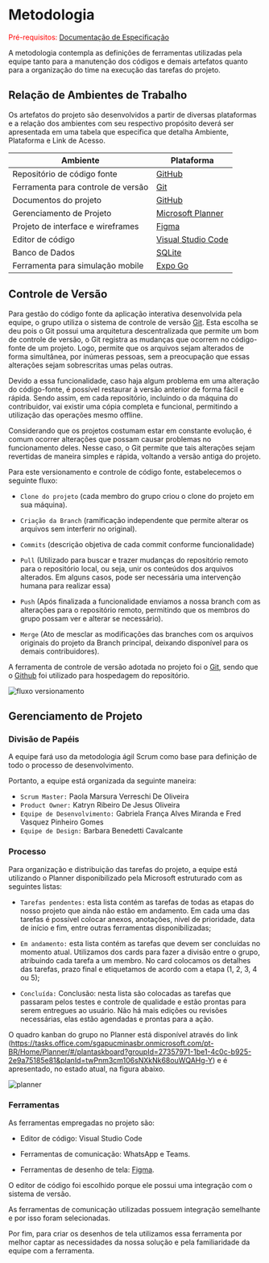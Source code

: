 
# Metodologia

<span style="color:red">Pré-requisitos: <a href="2-Especificação do Projeto.md"> Documentação de Especificação</a></span>

A metodologia contempla as definições de ferramentas utilizadas pela equipe tanto para a manutenção dos códigos e demais artefatos quanto para a organização do time na execução das tarefas do projeto.

## Relação de Ambientes de Trabalho

Os artefatos do projeto são desenvolvidos a partir de diversas plataformas e a relação dos ambientes com seu respectivo propósito deverá ser apresentada em uma tabela que especifica que detalha Ambiente, Plataforma e Link de Acesso. 

| Ambiente | Plataforma | 
--------- | ---------- |  
| Repositório de código fonte| [GitHub](https://github.com/ICEI-PUC-Minas-PMV-ADS/pmv-ads-2023-1-e3-proj-mov-t3-grupo1-follow.me) |  
| Ferramenta para controle de versão| [Git](https://git-scm.com/) |  
| Documentos do projeto | [GitHub]( https://github.com/ICEI-PUC-Minas-PMV-ADS/pmv-ads-2023-1-e3-proj-mov-t3-grupo1-follow.me/tree/main/docs) |
| Gerenciamento de Projeto | [Microsoft Planner](https://tasks.office.com/sgapucminasbr.onmicrosoft.com/pt-BR/Home/Planner/#/plantaskboard?groupId=27357971-1be1-4c0c-b925-2e9a75185e81&planId=twPnm3cm106sNXkNk68ouWQAHg-Y)  |
| Projeto de interface e wireframes | [Figma](https://www.figma.com/file/Jk2GMzCgewSmypMwiepG2i/Follow-me---APP-mobile?node-id=512%3A538&t=bIUY8h5HaM7IgIE1-1) |
| Editor de código | [Visual Studio Code](https://portal.azure.com/?Microsoft_Azure_Education_correlationId=482c7b3fd428421ebc975fb5a28dcb48#view/Microsoft_Azure_Education/EducationMenuBlade/~/software) |
| Banco de Dados | [SQLite](https://www.sqlite.org/download.html) |
| Ferramenta para simulação mobile | [Expo Go](https://expo.dev/client) |

## Controle de Versão

Para gestão do código fonte da aplicação interativa desenvolvida pela equipe, o grupo utiliza o sistema de controle de versão [Git](https://git-scm.com/). Esta escolha se deu pois o Git possui uma arquitetura descentralizada que permite um bom de controle de versão, o Git registra as mudanças que ocorrem no código-fonte de um projeto. Logo, permite que os arquivos sejam alterados de forma simultânea, por inúmeras pessoas, sem a preocupação que essas alterações sejam sobrescritas umas pelas outras. 

  

Devido a essa funcionalidade, caso haja algum problema em uma alteração do código-fonte, é possível restaurar à versão anterior de forma fácil e rápida. Sendo assim, em cada repositório, incluindo o da máquina do contribuidor, vai existir uma cópia completa e funcional, permitindo a utilização das operações mesmo offline. 

  

Considerando que os projetos costumam estar em constante evolução, é comum ocorrer alterações que possam causar problemas no funcionamento deles. Nesse caso, o Git permite que tais alterações sejam revertidas de maneira simples e rápida, voltando a versão antiga do projeto. 

  

Para este versionamento e controle de código fonte, estabelecemos o seguinte fluxo: 

  

- `Clone do projeto` (cada membro do grupo criou o clone do projeto em sua máquina).  

-	`Criação da Branch` (ramificação independente que permite alterar os arquivos sem interferir no original). 

- `Commits` (descrição objetiva de cada commit conforme funcionalidade) 

-	`Pull` (Utilizado para buscar e trazer mudanças do repositório remoto para o repositório local, ou seja, unir os conteúdos dos arquivos alterados. Em alguns casos, pode ser necessária uma intervenção humana para realizar essa) 

-	`Push` (Após finalizada a funcionalidade enviamos a nossa branch com as alterações para o repositório remoto, permitindo que os membros do grupo possam ver e alterar se necessário). 

-	`Merge` (Ato de mesclar as modificações das branches com os arquivos originais do projeto da Branch principal, deixando disponível para os demais contribuidores). 

  

A ferramenta de controle de versão adotada no projeto foi o
[Git](https://git-scm.com/), sendo que o [Github](https://github.com)
foi utilizado para hospedagem do repositório.

![fluxo versionamento](https://user-images.githubusercontent.com/103156976/229322255-9a34b4e0-d007-4747-8131-a0a308173fb2.jpg)


## Gerenciamento de Projeto

### Divisão de Papéis

A equipe fará uso da metodologia ágil Scrum como base para definição de todo o processo de desenvolvimento. 

Portanto, a equipe está organizada da seguinte maneira: 
- `Scrum Master:` Paola Marsura Verreschi De Oliveira
- `Product Owner:` Katryn Ribeiro De Jesus Oliveira
- `Equipe de Desenvolvimento:` Gabriela França Alves Miranda e Fred Vasquez Pinheiro Gomes
- `Equipe de Design:` Barbara Benedetti Cavalcante

### Processo

Para organização e distribuição das tarefas do projeto, a equipe está utilizando o Planner disponibilizado pela Microsoft estruturado com as seguintes listas: 


- `Tarefas pendentes:` esta lista contém as tarefas de todas as etapas do nosso projeto que ainda não estão em andamento. Em cada uma das tarefas é possível colocar anexos, anotações, nível de prioridade, data de início e fim, entre outras ferramentas disponibilizadas; 

- `Em andamento:` esta lista contém as tarefas que devem ser concluídas no momento atual. Utilizamos dos cards para fazer a divisão entre o grupo, atribuindo cada tarefa a um membro. No card colocamos os detalhes das tarefas, prazo final e etiquetamos de acordo com a etapa (1, 2, 3, 4 ou 5); 

- `Concluída:` Conclusão: nesta lista são colocadas as tarefas que passaram pelos testes e controle de qualidade e estão prontas para serem entregues ao usuário. Não há mais edições ou revisões necessárias, elas estão agendadas e prontas para a ação. 

  

O quadro kanban do grupo no Planner está disponível através do link (https://tasks.office.com/sgapucminasbr.onmicrosoft.com/pt-BR/Home/Planner/#/plantaskboard?groupId=27357971-1be1-4c0c-b925-2e9a75185e81&planId=twPnm3cm106sNXkNk68ouWQAHg-Y) e é apresentado, no estado atual, na figura abaixo.  

  

![planner](https://user-images.githubusercontent.com/86322587/229366404-47240a8b-d991-4ad2-ab38-28d224ea8075.jpeg)


### Ferramentas

As ferramentas empregadas no projeto são:
  

- Editor de código: Visual Studio Code 

- Ferramentas de comunicação: WhatsApp e Teams. 

- Ferramentas de desenho de tela: [Figma](https://www.figma.com/). 


O editor de código foi escolhido porque ele possui uma integração com o sistema de versão. 

As ferramentas de comunicação utilizadas possuem integração semelhante e por isso foram selecionadas. 

Por fim, para criar os desenhos de tela utilizamos essa ferramenta por melhor captar as necessidades da nossa solução e pela familiaridade da equipe com a ferramenta. 
